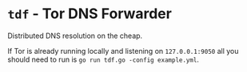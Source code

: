 # `tdf` - Tor DNS Forwarder

Distributed DNS resolution on the cheap.

If Tor is already running locally and listening on `127.0.0.1:9050` all you should
need to run is `go run tdf.go -config example.yml`.
